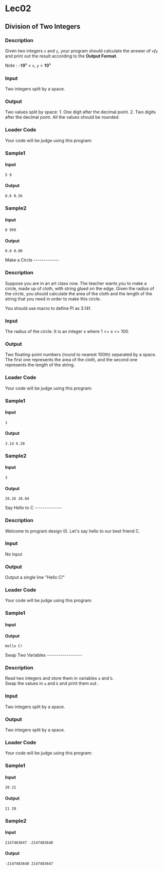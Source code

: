 Lec02
=====
Division of Two Integers
------------------------

### Description

<div>

Given two integers `x` and `y`, your program should calculate the answer
of `x`**/**`y` and print out the result according to the **Output
Format**.

Note : -𝟏𝟎³ \< `x`, `y` \< 𝟏𝟎³

</div>

### Input

Two integers split by a space.

### Output

Two values split by space: 1. One digit after the decimal point. 2. Two
digits after the decimal point. All the values should be rounded.

### Loader Code

<div>

Your code will be judge using this program:

</div>

<div>

### Sample1

#### Input

    5 9

#### Output

    0.6 0.56

</div>

<div>

### Sample2

#### Input

    0 999

#### Output

    0.0 0.00

</div>
Make a Circle
-------------

### Description

<div>

Suppose you are in an art class now. The teacher wants you to make a
circle, made up of cloth, with string glued on the edge. Given the
radius of the circle, you should calculate the area of the cloth and the
length of the string that you need in order to make this circle.

You should use macro to define PI as 3.14f.

</div>

### Input

The radius of the circle. It is an integer x where 1 \<= x \<= 100.

### Output

Two floating-point numbers (round to nearest 100th) separated by a
space. The first one represents the area of the cloth, and the second
one represents the length of the string.

### Loader Code

<div>

Your code will be judge using this program:

</div>

<div>

### Sample1

#### Input

    1

#### Output

    3.14 6.28

</div>

<div>

### Sample2

#### Input

    3

#### Output

    28.26 18.84

</div>
Say Hello to C
--------------

### Description

<div>

Welcome to program design (I). Let\'s say hello to our best friend C.

</div>

### Input

No input

### Output

Output a single line \"Hello C!\"

### Loader Code

<div>

Your code will be judge using this program:

</div>

<div>

### Sample1

#### Input

#### Output

    Hello C!

</div>
Swap Two Variables
------------------

### Description

<div>

Read two integers and store them in variables `a` and `b`.\
Swap the values in `a` and `b` and print them out .

</div>

### Input

Two integers split by a space.

### Output

Two integers split by a space.

### Loader Code

<div>

Your code will be judge using this program:

</div>

<div>

### Sample1

#### Input

    20 21

#### Output

    21 20

</div>

<div>

### Sample2

#### Input

    2147483647 -2147483648

#### Output

    -2147483648 2147483647

</div>
